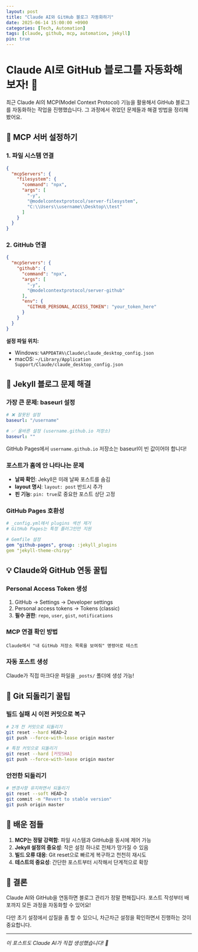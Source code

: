 ```yaml
---
layout: post
title: "Claude AI와 GitHub 블로그 자동화하기"
date: 2025-06-14 15:00:00 +0900
categories: [Tech, Automation]
tags: [claude, github, mcp, automation, jekyll]
pin: true
---
```


# Claude AI로 GitHub 블로그를 자동화해보자! 🤖

최근 Claude AI의 MCP(Model Context Protocol) 기능을 활용해서 GitHub 블로그를 자동화하는 작업을 진행했습니다. 그 과정에서 겪었던 문제들과 해결 방법을 정리해봤어요.

## 🔧 MCP 서버 설정하기

### 1. 파일 시스템 연결
```json
{
  "mcpServers": {
    "filesystem": {
      "command": "npx",
      "args": [
        "-y",
        "@modelcontextprotocol/server-filesystem",
        "C:\\Users\\username\\Desktop\\test"
      ]
    }
  }
}
```

### 2. GitHub 연결
```json
{
  "mcpServers": {
    "github": {
      "command": "npx",
      "args": [
        "-y",
        "@modelcontextprotocol/server-github"
      ],
      "env": {
        "GITHUB_PERSONAL_ACCESS_TOKEN": "your_token_here"
      }
    }
  }
}
```

**설정 파일 위치:**
- Windows: `%APPDATA%\Claude\claude_desktop_config.json`
- macOS: `~/Library/Application Support/Claude/claude_desktop_config.json`

## 🚨 Jekyll 블로그 문제 해결

### 가장 큰 문제: baseurl 설정
```yaml
# ❌ 잘못된 설정
baseurl: "/username"

# ✅ 올바른 설정 (username.github.io 저장소)
baseurl: ""
```

GitHub Pages에서 `username.github.io` 저장소는 baseurl이 빈 값이어야 합니다!

### 포스트가 홈에 안 나타나는 문제
- **날짜 확인**: Jekyll은 미래 날짜 포스트를 숨김
- **layout 명시**: `layout: post` 반드시 추가
- **핀 기능**: `pin: true`로 중요한 포스트 상단 고정

### GitHub Pages 호환성
```yaml
# _config.yml에서 plugins 섹션 제거
# GitHub Pages는 특정 플러그인만 지원

# Gemfile 설정
gem "github-pages", group: :jekyll_plugins
gem "jekyll-theme-chirpy"
```

## 💡 Claude와 GitHub 연동 꿀팁

### Personal Access Token 생성
1. GitHub → Settings → Developer settings
2. Personal access tokens → Tokens (classic)
3. **필수 권한**: `repo`, `user`, `gist`, `notifications`

### MCP 연결 확인 방법
```
Claude에서 "내 GitHub 저장소 목록을 보여줘" 명령어로 테스트
```

### 자동 포스트 생성
Claude가 직접 마크다운 파일을 `_posts/` 폴더에 생성 가능!

## 🔄 Git 되돌리기 꿀팁

### 빌드 실패 시 이전 커밋으로 복구
```bash
# 2개 전 커밋으로 되돌리기
git reset --hard HEAD~2
git push --force-with-lease origin master

# 특정 커밋으로 되돌리기
git reset --hard [커밋SHA]
git push --force-with-lease origin master
```

### 안전한 되돌리기
```bash
# 변경사항 유지하면서 되돌리기
git reset --soft HEAD~2
git commit -m "Revert to stable version"
git push origin master
```

## 📝 배운 점들

1. **MCP는 정말 강력함**: 파일 시스템과 GitHub을 동시에 제어 가능
2. **Jekyll 설정의 중요성**: 작은 설정 하나로 전체가 망가질 수 있음
3. **빌드 오류 대응**: Git reset으로 빠르게 복구하고 천천히 재시도
4. **테스트의 중요성**: 간단한 포스트부터 시작해서 단계적으로 확장

## 🎯 결론

Claude AI와 GitHub을 연동하면 블로그 관리가 정말 편해집니다. 포스트 작성부터 배포까지 모든 과정을 자동화할 수 있어요!

다만 초기 설정에서 삽질을 좀 할 수 있으니, 차근차근 설정을 확인하면서 진행하는 것이 중요합니다.

---

*이 포스트도 Claude AI가 직접 생성했습니다! 🎉*

